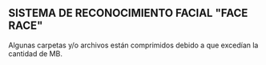 ## SISTEMA DE RECONOCIMIENTO FACIAL "FACE RACE"

Algunas carpetas y/o archivos están comprimidos debido a que excedían la cantidad de MB.
